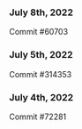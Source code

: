 ### July 8th, 2022

Commit #60703

### July 5th, 2022

Commit #314353


### July 4th, 2022

Commit #72281
